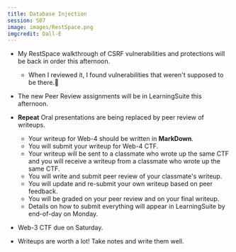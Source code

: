 ```yaml
---
title: Database Injection
session: S07
image: images/RestSpace.png
imgcredit: Dall-E
---
```


* My RestSpace walkthrough of CSRF vulnerabilities and protections will be back in order this afternoon.
    * When I reviewed it, I found vulnerabilities that weren't supposed to be there.😬
* The new Peer Review assignments will be in LearningSuite this afternoon.
* **Repeat** Oral presentations are being replaced by peer review of writeups.
    * Your writeup for Web-4 should be written in **MarkDown**.
    * You will submit your writeup for Web-4 CTF.
    * Your writeup will be sent to a classmate who wrote up the same CTF and you will receive a writeup from a classmate who wrote up the same CTF.
    * You will write and submit peer review of your classmate's writeup.
    * You will update and re-submit your own writeup based on peer feedback.
    * You will be graded on your peer review and on your final writeup.
    * Details on how to submit everything will appear in LearningSuite by end-of-day on Monday.

* Web-3 CTF due on Saturday.
* Writeups are worth a lot! Take notes and write them well.
